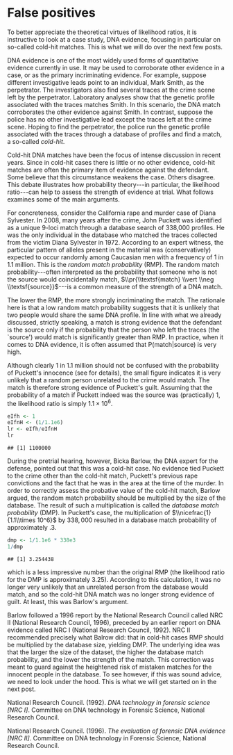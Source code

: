 False positives
================

To better appreciate the theoretical virtues of likelihood ratios, it is instructive to look at a case study, DNA evidence, focusing in particular on so-called cold-hit matches. This is what we will do over the next few posts.

DNA evidence is one of the most widely used forms of quantitative evidence currently in use. It may be used to corroborate other evidence in a case, or as the primary incriminating evidence. For example, suppose different investigative leads point to an individual, Mark Smith, as the perpetrator. The investigators also find several traces at the crime scene left by the perpetrator. Laboratory analyses show that the genetic profile associated with the traces matches Smith. In this scenario, the DNA match corroborates the other evidence against Smith. In contrast, suppose the police has no other investigative lead except the traces left at the crime scene. Hoping to find the perpetrator, the police run the genetic profile associated with the traces through a database of profiles and find a match, a so-called *cold-hit*.

Cold-hit DNA matches have been the focus of intense discussion in recent years. Since in cold-hit cases there is little or no other evidence, cold-hit matches are often the primary item of evidence against the defendant. Some believe that this circumstance weakens the case. Others disagree. This debate illustrates how probability theory---in particular, the likelihood ratio---can help to assess the strength of evidence at trial. What follows examines some of the main arguments.

For concreteness, consider the California rape and murder case of Diana Sylvester. In 2008, many years after the crime, John Puckett was identified as a unique 9-loci match through a database search of 338,000 profiles. He was the only individual in the database who matched the traces collected from the victim Diana Sylvester in 1972. According to an expert witness, the particular pattern of alleles present in the material was (conservatively) expected to occur randomly among Caucasian men with a frequency of 1 in 1.1 million. This is the *random match probability* (RMP). The random match probability---often interpreted as the probability that someone who is not the source would coincidentally match, $\\pr{\\textsf{match} \\vert \\neg \\textsf{source}}$---is a common measure of the strength of a DNA match.

The lower the RMP, the more strongly incriminating the match. The rationale here is that a low random match probability suggests that it is unlikely that two people would share the same DNA profile. In line with what we already discussed, strictly speaking, a match is strong evidence that the defendant is the source only if the probability that the person who left the traces (the \`source') would match is significantly greater than RMP. In practice, when it comes to DNA evidence, it is often assumed that P(match|source) is very high.

Although clearly 1 in 1.1 million should not be confused with the probability of Puckett's innocence (see for details), the small figure indicates it is very unlikely that a random person unrelated to the crime would match. The match is therefore strong evidence of Puckett's guilt. Assuming that the probability of a match if Puckett indeed was the source was (practically) 1, the likelihood ratio is simply 1.1 × 10<sup>6</sup>.

``` r
eIfh <- 1
eIfnH <- (1/1.1e6)
lr <- eIfh/eIfnH
lr
```

    ## [1] 1100000

During the pretrial hearing, however, Bicka Barlow, the DNA expert for the defense, pointed out that this was a cold-hit case. No evidence tied Puckett to the crime other than the cold-hit match, Puckett's previous rape convictions and the fact that he was in the area at the time of the murder. In order to correctly assess the probative value of the cold-hit match, Barlow argued, the random match probability should be multiplied by the size of the database. The result of such a multiplication is called the *database match probability* (DMP). In Puckett's case, the multiplication of $\\nicefrac{1}{1.1\\times 10^6}$ by 338, 000 resulted in a database match probability of approximately .3.

``` r
dmp <- 1/1.1e6 * 338e3
1/dmp
```

    ## [1] 3.254438

which is a less impressive number than the original RMP (the likelihood ratio for the DMP is approximately 3.25). According to this calculation, it was no longer very unlikely that an unrelated person from the database would match, and so the cold-hit DNA match was no longer strong evidence of guilt. At least, this was Barlow's argument.

Barlow followed a 1996 report by the National Research Council called NRC II (National Research Council, 1996), preceded by an earlier report on DNA evidence called NRC I (National Research Council, 1992). NRC II recommended precisely what Balrow did: that in cold-hit cases RMP should be multiplied by the database size, yielding DMP. The underlying idea was that the larger the size of the dataset, the higher the database match probability, and the lower the strength of the match. This correction was meant to guard against the heightened risk of mistaken matches for the innocent people in the database. To see however, if this was sound advice, we need to look under the hood. This is what we will get started on in the next post.

National Research Council. (1992). *DNA technology in forensic science <span class="csl-no-emph">\[NRC I\]</span>*. Committee on DNA technology in Forensic Science, National Research Council.

National Research Council. (1996). *The evaluation of forensic DNA evidence <span class="csl-no-emph">\[NRC II\]</span>*. Committee on DNA technology in Forensic Science, National Research Council.
